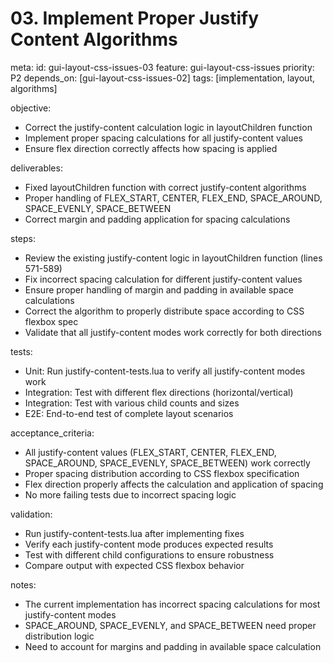 # 03. Implement Proper Justify Content Algorithms

meta:
  id: gui-layout-css-issues-03
  feature: gui-layout-css-issues
  priority: P2
  depends_on: [gui-layout-css-issues-02]
  tags: [implementation, layout, algorithms]

objective:
- Correct the justify-content calculation logic in layoutChildren function
- Implement proper spacing calculations for all justify-content values
- Ensure flex direction correctly affects how spacing is applied

deliverables:
- Fixed layoutChildren function with correct justify-content algorithms
- Proper handling of FLEX_START, CENTER, FLEX_END, SPACE_AROUND, SPACE_EVENLY, SPACE_BETWEEN
- Correct margin and padding application for spacing calculations

steps:
- Review the existing justify-content logic in layoutChildren function (lines 571-589)
- Fix incorrect spacing calculation for different justify-content values
- Ensure proper handling of margin and padding in available space calculations  
- Correct the algorithm to properly distribute space according to CSS flexbox spec
- Validate that all justify-content modes work correctly for both directions

tests:
- Unit: Run justify-content-tests.lua to verify all justify-content modes work
- Integration: Test with different flex directions (horizontal/vertical)
- Integration: Test with various child counts and sizes
- E2E: End-to-end test of complete layout scenarios

acceptance_criteria:
- All justify-content values (FLEX_START, CENTER, FLEX_END, SPACE_AROUND, SPACE_EVENLY, SPACE_BETWEEN) work correctly
- Proper spacing distribution according to CSS flexbox specification
- Flex direction properly affects the calculation and application of spacing
- No more failing tests due to incorrect spacing logic

validation:
- Run justify-content-tests.lua after implementing fixes
- Verify each justify-content mode produces expected results  
- Test with different child configurations to ensure robustness
- Compare output with expected CSS flexbox behavior

notes:
- The current implementation has incorrect spacing calculations for most justify-content modes
- SPACE_AROUND, SPACE_EVENLY, and SPACE_BETWEEN need proper distribution logic
- Need to account for margins and padding in available space calculation